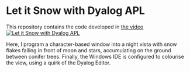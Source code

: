 # Let it Snow with Dyalog APL

This repository contains the code developed in [the video](https://www.youtube.com/watch?v=WbxYpIajwsE&list=PLYKQVqyrAEj8LzKa-QQJHjZ9zRmpx3C7I "Let it Snow with Dyalog APL")<br>
[![Let it Snow with Dyalog APL](https://img.youtube.com/vi/WbxYpIajwsE/hqdefault.jpg)](https://www.youtube.com/watch?v=WbxYpIajwsE&list=PLYKQVqyrAEj8LzKa-QQJHjZ9zRmpx3C7I "Let it Snow with Dyalog APL")

Here, I program a character-based window into a night vista with snow flakes falling in front of moon and stars, accumulating on the ground between conifer trees. Finally, the Windows IDE is configured to colourise the view, using a quirk of the Dyalog Editor.

